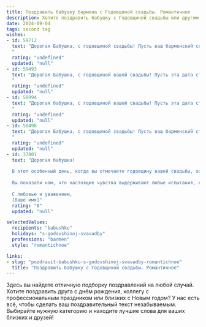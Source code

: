 ```yaml
---
title: Поздравить бабушку бармена с Годовщиной свадьбы. Романтичное
description: Хотите поздравить бабушку с Годовщиной свадьбы или другим праздником? Наш ИИ создаст незабываемое поздравление, а вы обязательно выделитесь среди других.  
date: 2024-09-04
tags: second tag
wishes:
- id: 59712
  text: "Дорогая Бабушка, с годовщиной свадьбы! Пусть ваш барменский союз будет таким же искрометным и незабываемым, как ваши лучшие коктейли. Желаю вам безграничного счастья, любви, которая с годами только крепнет, и много-много ярких моментов! 🥂❤️
  "
  rating: "undefined"
  updated: "null"
- id: 59493
  text: "Дорогая Бабушка, с годовщиной вашей свадьбы! Пусть эта дата станет напоминанием о том, как прекрасно и крепко вы любите друг друга, как будто время остановилось в тот самый день, когда вы сказали \"да\". Пусть ваши сердца бьются в унисон, как два бокала с искрящимся шампанским, а ваши чувства остаются такими же яркими и праздничными, как барменские коктейли, приготовленные с любовью!
  "
  rating: "undefined"
  updated: "null"
- id: 58994
  text: "Дорогая бабушка, с годовщиной вашей свадьбы! Пусть эта дата станет еще одним напоминанием о том, как прекрасно и гармонично вы провели вместе столько лет. Ваш союз - источник вдохновения и пример настоящей любви для всех нас. Желаю вам крепкого здоровья, семейного счастья и бесконечной любви друг к другу!
  "
  rating: "undefined"
  updated: "null"
- id: 58498
  text: "Дорогая Бабушка, с годовщиной свадьбы! Пусть ваш барменский стаж, наполненный любовью и душой, станет  источником новых прекрасных моментов, которые вы будете вспоминать с теплом и нежностью.
  "
  rating: "undefined"
  updated: "null"
- id: 37801
  text: "Дорогая бабушка!
  
  В этот особенный день, когда вы отмечаете годовщину вашей свадьбы, хочу поздравить вас с этим замечательным событием! Ваша любовь — это как старинный, но всегда новый коктейль, в котором смешаны искренность, забота и уважение.
  
  Вы показали нам, что настоящие чувства выдерживают любые испытания, как хорошее вино — с годами становится только лучше. Пусть каждый миг вашей совместной жизни будет полон счастья и тепла, а каждый новый день дарит радость, как волшебный напиток, которым вы радуете своих любимых.
  
  С любовью и уважением,
  [Ваше имя]"
  rating: "0"
  updated: "null"

selectedValues:
  recipients: "babushku"
  holidays: "s-godovshinoj-svavadby"
  professions: "barmen"
  style: "romantichnoe"

links:
- slug: "pozdravit-babushku-s-godovshinoj-svavadby-romantichnoe"
  title: "Поздравить бабушку с Годовщиной свадьбы. Романтичное"
---
```


Здесь вы найдете отличную подборку поздравлений на любой случай. 
Хотите поздравить друга с днём рождения, коллегу с профессиональным праздником или близких с Новым годом? У нас есть всё, чтобы сделать ваш поздравительный текст незабываемым. Выбирайте нужную категорию и находите лучшие слова для ваших близких и друзей!
